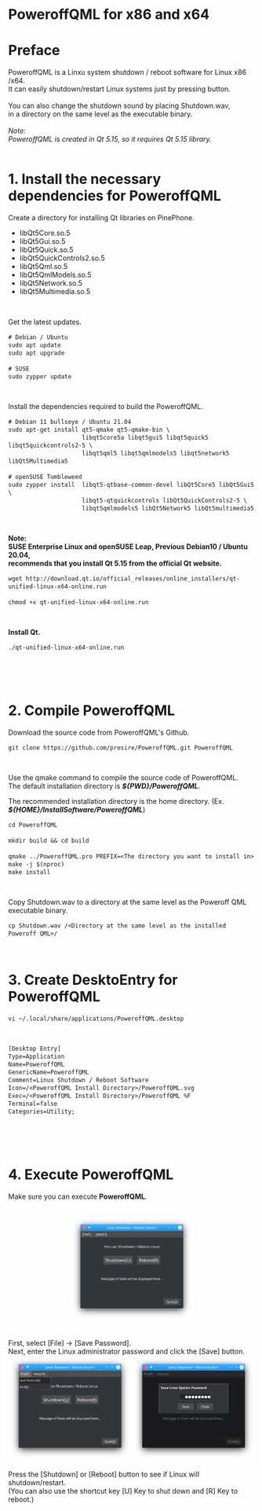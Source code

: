 # PoweroffQML for x86 and x64  

# Preface  
PoweroffQML is a Linxu system shutdown / reboot software for Linux x86 /x64.<br>
It can easily shutdown/restart Linux systems just by pressing button.<br>
<br>
You can also change the shutdown sound by placing Shutdown.wav,<br>
in a directory on the same level as the executable binary.<br>
<br>
*Note:*<br>
*PoweroffQML is created in Qt 5.15, so it requires Qt 5.15 library.*<br>
<br>

# 1. Install the necessary dependencies for PoweroffQML
Create a directory for installing Qt libraries on PinePhone.<br>
* libQt5Core.so.5
* libQt5Gui.so.5
* libQt5Quick.so.5
* libQt5QuickControls2.so.5
* libQt5Qml.so.5
* libQt5QmlModels.so.5
* libQt5Network.so.5
* libQt5Multimedia.so.5
<br>

Get the latest updates.<br>

    # Debian / Ubuntu
    sudo apt update
    sudo apt upgrade

    # SUSE
    sudo zypper update
<br>

Install the dependencies required to build the PoweroffQML.  

    # Debian 11 bullseye / Ubuntu 21.04
    sudo apt-get install qt5-qmake qt5-qmake-bin \
                         libqt5core5a libqt5gui5 libqt5quick5 libqt5quickcontrols2-5 \
                         libqt5qml5 libqt5qmlmodels5 libqt5network5 libQt5Multimedia5
    
    # openSUSE Tumbleweed
    sudo zypper install  libqt5-qtbase-common-devel libQt5Core5 libQt5Gui5 \
                         libqt5-qtquickcontrols libQt5QuickControls2-5 \
                         libqt5qmlmodels5 libQt5Network5 libQt5multimedia5
<br>

**Note:**<br>
**SUSE Enterprise Linux and openSUSE Leap, Previous Debian10 / Ubuntu 20.04,**<br>
**recommends that you install Qt 5.15 from the official Qt website.**<br>

    wget http://download.qt.io/official_releases/online_installers/qt-unified-linux-x64-online.run

    chmod +x qt-unified-linux-x64-online.run
<br>

**Install Qt.**<br>

    ./qt-unified-linux-x64-online.run
<br>

<br>
<br>

# 2. Compile PoweroffQML
Download the source code from PoweroffQML's Github.<br>

    git clone https://github.com/presire/PoweroffQML.git PoweroffQML
<br>

Use the qmake command to compile the source code of PoweroffQML.<br>
The default installation directory is <I>**${PWD}/PoweroffQML**</I>.<br>

The recommended installation directory is the home directory. (Ex. <I>**${HOME}/InstallSoftware/PoweroffQML**</I>)

    cd PoweroffQML

    mkdir build && cd build

    qmake ../PoweroffQML.pro PREFIX=<The directory you want to install in>
    make -j $(nproc)
    make install
<br>

Copy Shutdown.wav to a directory at the same level as the Poweroff QML executable binary.<br>

    cp Shutdown.wav /<Directory at the same level as the installed Poweroff QML>/
<br>

# 3. Create DesktoEntry for PoweroffQML
    vi ~/.local/share/applications/PoweroffQML.desktop
<br>

    [Desktop Entry]
    Type=Application
    Name=PoweroffQML
    GenericName=PoweroffQML
    Comment=Linux Shutdown / Reboot Software
    Icon=/<PoweroffQML Install Directory>/PoweroffQML.svg
    Exec=/<PoweroffQML Install Directory>/PoweroffQML %F
    Terminal=false
    Categories=Utility;
<br>

<br>
<br>

# 4. Execute PoweroffQML
Make sure you can execute **PoweroffQML**.<br>
<br>
<center><img src="img/PoweroffQML_SS_1.png" width="50%" height="50%" ></center><br>
<br>
First, select [File] -> [Save Password].<br>
Next, enter the Linux administrator password and click the [Save] button.<br>
<center><img src="img/PoweroffQML_SS_2.png" width="50%" height="50%" ><img src="img/PoweroffQML_SS_3.png" width="50%" height="50%" ></center><br>
Press the [Shutdown] or [Reboot] button to see if Linux will shutdown/restart.<br> 
(You can also use the shortcut key [U] Key to shut down and [R] Key to reboot.)<br>
<br>
<br>

